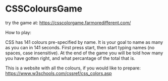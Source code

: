# CSSColoursGame

try the game at:
https://csscolorgame.farmoredifferent.com/

How to play:

CSS has 141 colours pre-specified by name. It is your goal to name as many as you can in 141 seconds.
First press start, then start typing names (no spaces, case insensitive). At the end of the game you will be told how many you have gotten right, and what percantage of the total that is.

This is a website with all the colours, if you would like to prepare: https://www.w3schools.com/cssref/css_colors.asp
